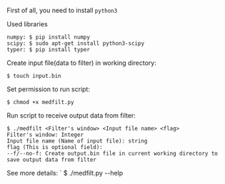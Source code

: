 First of all, you need to install `python3`  

Used libraries  
```
numpy: $ pip install numpy
scipy: $ sudo apt-get install python3-scipy
typer: $ pip install typer 
```  
Create input file(data to filter) in working directory:  
```
$ touch input.bin
```  
Set permission to run script:  
```
$ chmod +x medfilt.py
```  
Run script to receive output data from filter:  
```
$ ./medfilt <Filter's window> <Input file name> <flag>
Filter's window: Integer  
Input file name (Name of input file): string  
flag (This is optional field):  
--f/--no-f: Create output.bin file in current working directory to save output data from filter
```  
See more details:  `
$ ./medfilt.py --help  
 

